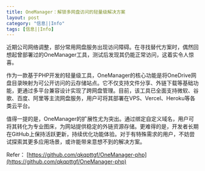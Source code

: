 ```yaml
---
title: OneManager：解锁多网盘访问的轻量级解决方案
layout: post
category: "信息||Info"
tags: [信息||Info]
---
```

近期公司网络调整，部分常用网盘服务出现访问障碍。在寻找替代方案时，偶然回想起曾部署过的OneManager工具，测试后发现其仍能正常访问，这着实令人惊喜。

作为一款基于PHP开发的轻量级工具，OneManager的核心功能是将OneDrive网盘目录映射为可公开访问的云存储站点。它不仅支持文件分享、外链下载等基础功能，更通过多平台兼容设计实现了跨网盘管理。目前，该工具已全面支持微软、谷歌、百度、阿里等主流网盘服务，用户可将其部署在VPS、Vercel、Heroku等各类云平台。

值得一提的是，OneManager的扩展性尤为突出。通过绑定自定义域名，用户可将其转化为专业图床，为网站提供稳定的外链资源存储。更难得的是，开发者长期在GitHub上保持活跃更新，持续优化功能体验。对于有特殊需求的用户，不妨尝试探索其更多应用场景，或许能带来意想不到的解决方案。
             
Refer：
[https://github.com/qkqpttgf/OneManager-php](https://github.com/qkqpttgf/OneManager-php)



